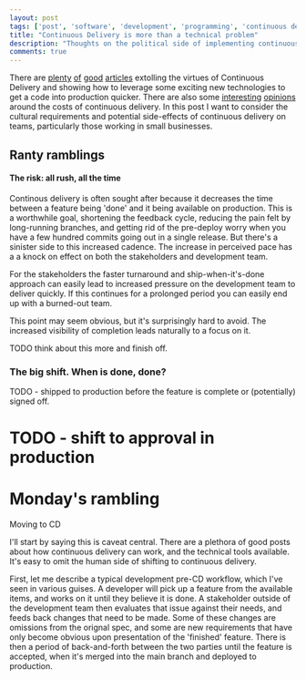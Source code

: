```yaml
---
layout: post
tags: ['post', 'software', 'development', 'programming', 'continuous delivery']
title: "Continuous Delivery is more than a technical problem"
description: "Thoughts on the political side of implementing continuous delivery within a small business."
comments: true
---
```


There are [plenty](TODO) [of](TODO) [good](TODO) [articles](TODO) extolling the virtues of Continuous Delivery and showing how to leverage some exciting new technologies to get a code into production quicker.  There are also some [interesting](TODO) [opinions](TODO) around the costs of continuous delivery.  In this post I want to consider the cultural requirements and potential side-effects of continuous delivery on teams, particularly those working in small businesses.

<!-- more -->


## Ranty ramblings

#### The risk: all rush, all the time

Continous delivery is often sought after because it decreases the time between a feature being 'done' and it being available on production.  This is a worthwhile goal, shortening the feedback cycle, reducing the pain felt by long-running branches, and getting rid of the pre-deploy worry when you have a few hundred commits going out in a single release.  But there's a sinister side to this increased cadence.  The increase in perceived pace has a a knock on effect on both the stakeholders and development team.

For the stakeholders the faster turnaround and ship-when-it's-done approach can easily lead to increased pressure on the development team to deliver quickly. If this continues for a prolonged period you can easily end up with a burned-out team.

This point may seem obvious, but it's surprisingly hard to avoid. The increased visibility of completion leads naturally to a focus on it.

TODO think about this more and finish off.

### The big shift. When is done, done?

TODO - shipped to production before the feature is complete or (potentially) signed off.



# TODO - shift to approval in production


# Monday's rambling

Moving to CD

I'll start by saying this is caveat central. There are a plethora of good posts about how continuous delivery can work, and the technical tools available. It's easy to omit the human side of shifting to continuous delivery. 

First, let me describe a typical development pre-CD workflow, which I've seen in various guises. A developer will pick up a feature from the available items, and works on it until they believe it is done. A stakeholder outside of the development team then evaluates that issue against their needs, and feeds back changes that need to be made. Some of these changes are omissions from the orignal spec, and some are new requirements that have only become obvious upon presentation of the 'finished' feature. There is then a period of back-and-forth between the two parties until the feature is accepted, when it's merged into the main branch and deployed to production.
